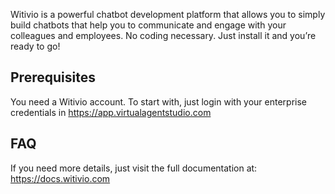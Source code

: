 Witivio is a powerful chatbot development platform that allows you to simply build chatbots that help you to communicate and engage with your colleagues and employees. No coding necessary. Just install it and you’re ready to go!

## Prerequisites

You need a Witivio account. To start with, just login with your enterprise credentials in https://app.virtualagentstudio.com

## FAQ

If you need more details, just visit the full documentation at: https://docs.witivio.com